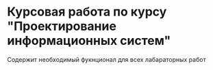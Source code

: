 # Курсовая работа по курсу "Проектирование информационных систем"
Содержит необходимый фукнционал для всех лабараторных работ

